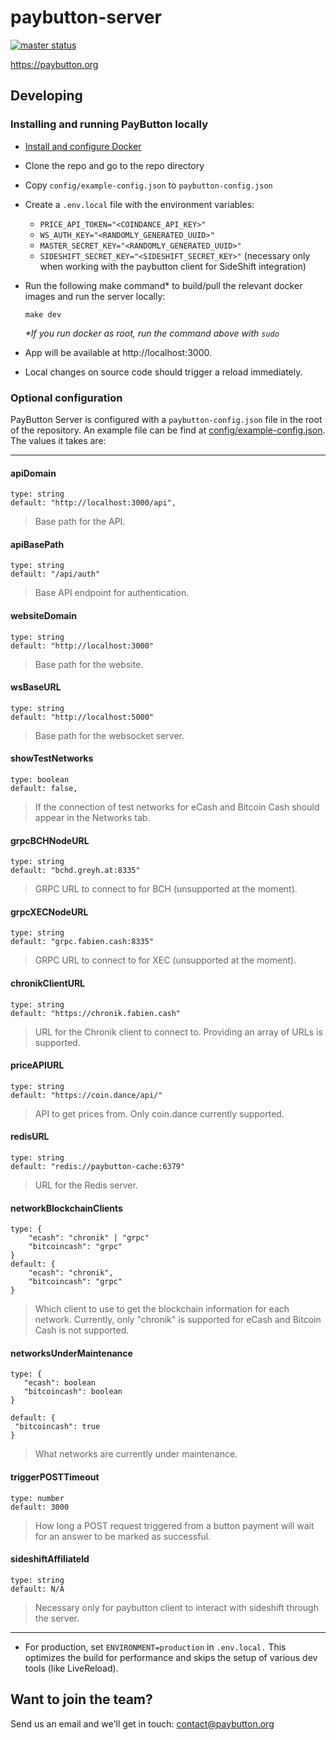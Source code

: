 # paybutton-server
[![master status](https://github.com/paybutton/paybutton-server/actions/workflows/on-push-master.yml/badge.svg)](https://github.com/paybutton/paybutton-server/actions/workflows/on-push-master.yml)

https://paybutton.org

## Developing
### Installing and running PayButton locally
- [Install and configure Docker](https://docs.docker.com/get-docker/)
- Clone the repo and go to the repo directory
- Copy `config/example-config.json` to `paybutton-config.json`
- Create a `.env.local` file with the environment variables:
  + `PRICE_API_TOKEN="<COINDANCE_API_KEY>"`
  + `WS_AUTH_KEY="<RANDOMLY_GENERATED_UUID>"`
  + `MASTER_SECRET_KEY="<RANDOMLY_GENERATED_UUID>"`
  + `SIDESHIFT_SECRET_KEY="<SIDESHIFT_SECRET_KEY>"` (necessary only when working with the paybutton client for SideShift integration)

- Run the following make command* to build/pull the relevant docker images and run the server locally:


    ```
    make dev
    ```
	_*If you run docker as root, run the command above with `sudo`_

- App will be available at http://localhost:3000.
- Local changes on source code should trigger a reload immediately.


### Optional configuration

PayButton Server is configured with a `paybutton-config.json` file in the root of the repository. An example file can be find at [config/example-config.json](https://github.com/PayButton/paybutton-server/blob/master/config/example-config.json). The values it takes are:

---

#### **apiDomain**
```
type: string
default: "http://localhost:3000/api",
```
> Base path for the API.


#### apiBasePath
```
type: string
default: "/api/auth"
```
> Base API endpoint for authentication.


#### websiteDomain
```
type: string
default: "http://localhost:3000"
```
> Base path for the website.


#### wsBaseURL
```
type: string
default: "http://localhost:5000"
```
> Base path for the websocket server.


#### showTestNetworks
```
type: boolean
default: false,
```
> If the connection of test networks for eCash and Bitcoin Cash should appear in the Networks tab.


#### grpcBCHNodeURL
```
type: string
default: "bchd.greyh.at:8335"
```
> GRPC URL to connect to for BCH (unsupported at the moment).


#### grpcXECNodeURL
```
type: string
default: "grpc.fabien.cash:8335"
```
> GRPC URL to connect to for XEC (unsupported at the moment).


#### chronikClientURL
```
type: string
default: "https://chronik.fabien.cash"
```
> URL for the Chronik client to connect to. Providing an array of URLs is supported.


#### priceAPIURL
```
type: string
default: "https://coin.dance/api/"
```
> API to get prices from. Only coin.dance currently supported.

#### redisURL
```
type: string
default: "redis://paybutton-cache:6379"
```
> URL for the Redis server.


#### networkBlockchainClients
```
type: {
    "ecash": "chronik" | "grpc"
    "bitcoincash": "grpc"
}
default: {
    "ecash": "chronik",
    "bitcoincash": "grpc"
}
```
> Which client to use to get the blockchain information for each network. Currently, only "chronik" is supported for eCash 
and Bitcoin Cash is not supported.


#### networksUnderMaintenance
```
type: {
   "ecash": boolean
   "bitcoincash": boolean
}

default: {
 "bitcoincash": true
}
```
> What networks are currently under maintenance.


#### triggerPOSTTimeout
```
type: number
default: 3000
```
> How long a POST request triggered from a button payment will wait for an answer to be marked as successful.

#### sideshiftAffiliateId
```
type: string
default: N/A
```
> Necessary only for paybutton client to interact with sideshift through the server.

---

- For production, set `ENVIRONMENT=production` in `.env.local.` This optimizes the build for performance and skips the setup of various dev tools (like LiveReload).
<!--
- Enable _social login_ by filling up `.env` or `.env.local` file with your social provider credentials. You can get testing credentials and more detailed instructions [here](https://supertokens.com/docs/thirdpartyemailpassword/quick-setup/backend#2-initialise-supertokens).
-->

## Want to join the team?

Send us an email and we'll get in touch: contact@paybutton.org

